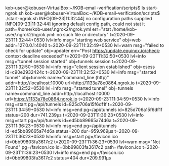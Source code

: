 kob-user@kobuser-VirtualBox:~/KOB-email-verification/scripts$ ls
start-ngrok.sh
kob-user@kobuser-VirtualBox:~/KOB-email-verification/scripts$ ./start-ngrok.sh 
INFO[09-23|11:32:44] no configuration paths supplied 
INFO[09-23|11:32:44] ignoring default config path, could not stat it path=/home/kob-user/.ngrok2/ngrok.yml err="stat /home/kob-user/.ngrok2/ngrok.yml: no such file or directory"
t=2020-09-23T11:32:44+0530 lvl=info msg="starting web service" obj=web addr=127.0.0.1:4040
t=2020-09-23T11:32:49+0530 lvl=warn msg="failed to check for update" obj=updater err="Post https://update.equinox.io/check: context deadline exceeded"
t=2020-09-23T11:32:50+0530 lvl=info msg="tunnel session started" obj=tunnels.session
t=2020-09-23T11:32:50+0530 lvl=info msg="client session established" obj=csess id=c90e2932424c
t=2020-09-23T11:32:52+0530 lvl=info msg="started tunnel" obj=tunnels name="command_line (http)" addr=http://localhost:10000 url=http://1133a78e0864.ngrok.io
t=2020-09-23T11:32:52+0530 lvl=info msg="started tunnel" obj=tunnels name=command_line addr=http://localhost:10000 url=https://1133a78e0864.ngrok.io
t=2020-09-23T11:34:59+0530 lvl=info msg=start pg=/api/tunnels id=825d706a15f6df1f
t=2020-09-23T11:34:59+0530 lvl=info msg=end pg=/api/tunnels id=825d706a15f6df1f status=200 dur=741.239µs
t=2020-09-23T11:36:23+0530 lvl=info msg=start pg=/api/tunnels id=ed5bb89665a74d6a
t=2020-09-23T11:36:23+0530 lvl=info msg=end pg=/api/tunnels id=ed5bb89665a74d6a status=200 dur=959.969µs
t=2020-09-23T11:36:23+0530 lvl=info msg=start pg=/favicon.ico id=0bb99803fa3617c2
t=2020-09-23T11:36:23+0530 lvl=warn msg="Not Found" pg=/favicon.ico id=0bb99803fa3617c2 path=/favicon.ico
t=2020-09-23T11:36:23+0530 lvl=info msg=end pg=/favicon.ico id=0bb99803fa3617c2 status=404 dur=209.991µs
